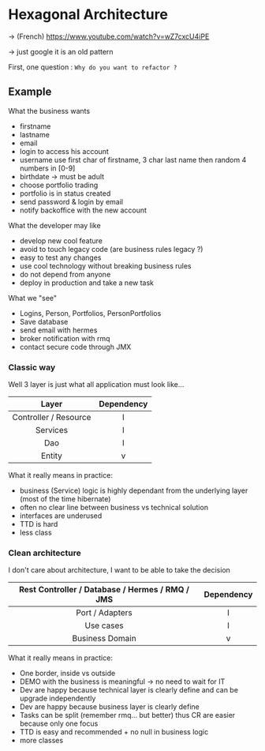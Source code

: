 # Hexagonal Architecture

-> (French) https://www.youtube.com/watch?v=wZ7cxcU4iPE

-> just google it is an old pattern

First, one question : `Why do you want to refactor ?`

## Example

What the business wants
* firstname
* lastname
* email
* login to access his account
* username use first char of firstname, 3 char last name then random 4 numbers in [0-9]
* birthdate -> must be adult
* choose portfolio trading
* portfolio is in status created
* send password & login by email
* notify backoffice with the new account

What the developer may like 
* develop new cool feature
* avoid to touch legacy code (are business rules legacy ?)
* easy to test any changes
* use cool technology without breaking business rules
* do not depend from anyone
* deploy in production and take a new task

What we "see"
* Logins, Person, Portfolios, PersonPortfolios
* Save database
* send email with hermes
* broker notification with rmq
* contact secure code through JMX

### Classic way

Well 3 layer is just what all application must look like...

| Layer | Dependency
| :-------------: | :---: |
| Controller / Resource      | I |
| Services      | I |
| Dao | I |
| Entity | v |

What it really means in practice:
* business (Service) logic is highly dependant from the underlying layer (most of the time hibernate)
* often no clear line between business vs technical solution
* interfaces are underused
* TTD is hard
* less class

### Clean architecture

I don't care about architecture, I want to be able to take the decision

| Rest Controller / Database / Hermes / RMQ / JMS | Dependency |
| :-------------: | :---: |
| Port / Adapters | I |
| Use cases | I |
| Business  Domain | v |

What it really means in practice:
* One border, inside vs outside
* DEMO with the business is meaningful -> no need to wait for IT
* Dev are happy because technical layer is clearly define and can be upgrade independently
* Dev are happy because business layer is clearly define
* Tasks can be split (remember rmq... but better) thus CR are easier because only one focus
* TTD is easy and recommended + no null in business logic
* more classes